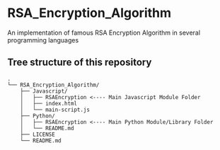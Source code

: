 # RSA_Encryption_Algorithm
An implementation of famous RSA Encryption Algorithm in several programming languages

## Tree structure of this repository

```
.
└── RSA_Encryption_Algorithm/
    ├── Javascript/
    │   ├── RSAEncryption <---- Main Javascript Module Folder
    │   ├── index.html
    │   └── main-script.js
    ├── Python/
    │   ├── RSAEncryption <---- Main Python Module/Library Folder
    │   └── README.md
    ├── LICENSE
    └── README.md
```

